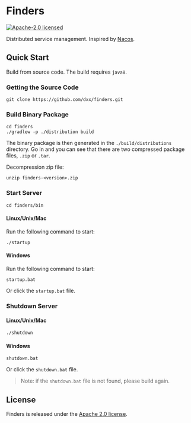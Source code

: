# Finders

[![Apache-2.0 licensed](https://img.shields.io/github/license/dxx/finders.svg?color=blue)](./LICENSE)

Distributed service management. Inspired by [Nacos](https://github.com/alibaba/nacos).

## Quick Start

Build from source code. The build requires `java8`.

### Getting the Source Code

```shell
git clone https://github.com/dxx/finders.git
```

### Build Binary Package

```shell
cd finders
./gradlew -p ./distribution build
```

The binary package is then generated in the `./build/distributions` directory. Go in and you can see that there are two compressed package files,  `.zip` or `.tar`.

Decompression zip file:

```shell
unzip finders-<version>.zip
```

### Start Server

```shell
cd finders/bin
```

#### Linux/Unix/Mac

Run the following command to start:

```shell
./startup
```

#### Windows

Run the following command to start:

```shell
startup.bat
```

Or click the `startup.bat` file.

### Shutdown Server

#### Linux/Unix/Mac

```shell
./shutdown
```

#### Windows

```
shutdown.bat
```

Or click the `shutdown.bat` file.

> Note: if the `shutdown.bat` file is not found, please build again.

## License

Finders is released under the [Apache 2.0 license](./LICENSE).
